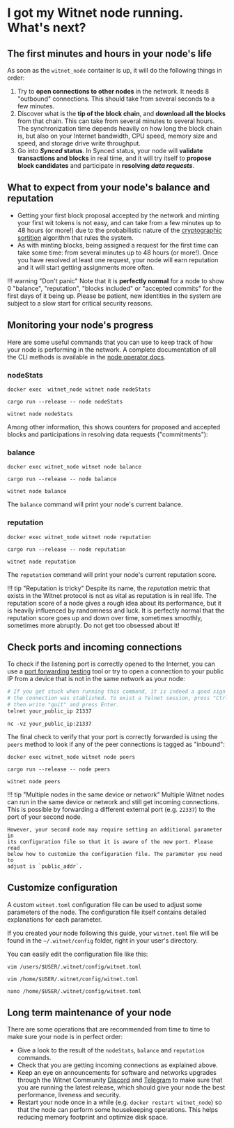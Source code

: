 # I got my Witnet node running. What's next?

## The first minutes and hours in your node's life

As soon as the `witnet_node` container is up, it will do the following things in order:

1. Try to **open connections to other nodes** in the network. It needs 8 "outbound" connections. This should take from several seconds to a few minutes.
2. Discover what is the **tip of the block chain**, and **download all the blocks** from that chain. This can take from several minutes to several hours. The synchronization time depends heavily on how long the block chain is, but also on your Internet bandwidth, CPU speed, memory size and speed, and storage drive write throughput.
3. Go into **_Synced_ status**. In Synced status, your node will **validate transactions and blocks** in real time, and it will try itself to **propose block candidates** and participate in **resolving _data requests_**.

## What to expect from your node's balance and reputation

- Getting your first block proposal accepted by the network and minting your first wit tokens is not easy, and can take from a few minutes up to 48 hours (or more!) due to the probabilistic nature of the [cryptographic sortition] algorithm that rules the system.
- As with minting blocks, being assigned a request for the first time can take some time: from several minutes up to 48 hours (or more!). Once you have resolved at least one request, your node will earn reputation and it will start getting assignments more often.

!!! warning "Don't panic"
    Note that it is **perfectly normal** for a node to show 0 "balance", "reputation", "blocks included" or "accepted commits" for the first days of it being up.
    Please be patient, new identities in the system are subject to a slow start for critical security reasons.

## Monitoring your node's progress

Here are some useful commands that you can use to keep track of how your node is performing in the network.
A complete documentation of all the CLI methods is available in the [node operator docs][CLI]. 

### nodeStats 

```console tab="Docker"
docker exec  witnet_node witnet node nodeStats
```

```console tab="Cargo"
cargo run --release -- node nodeStats
```

```console tab="Binary"
witnet node nodeStats
```

Among other information, this shows counters for proposed and accepted blocks and participations in resolving data requests ("commitments"):

### balance

```console tab="Docker"
docker exec witnet_node witnet node balance
```

```console tab="Cargo"
cargo run --release -- node balance
```

```console tab="Binary"
witnet node balance
```

The `balance` command will print your node's current balance.

### reputation

```console tab="Docker"
docker exec witnet_node witnet node reputation
```

```console tab="Cargo"
cargo run --release -- node reputation
```

```console tab="Binary"
witnet node reputation
```

The `reputation` command will print your node's current reputation score.

!!! tip "Reputation is tricky"
    Despite its name, the *reputation* metric that exists in the Witnet protocol is not as vital as reputation is in real life.
    The reputation score of a node gives a rough idea about its performance, but it is heavily influenced by randomness and luck.
    It is perfectly normal that the reputation score goes up and down over time, sometimes smoothly, sometimes more abruptly.
    Do not get too obsessed about it!
    
## Check ports and incoming connections

To check if the listening port is correctly opened to the Internet, you can use
a [port forwarding testing][port-test] tool or try to open a connection to
your public IP from a device that is not in the same network as your node:

```sh tab="Telnet"
# If you get stuck when running this command, it is indeed a good sign that
# the connection was stablished. To exist a Telnet session, press "Ctrl + ]",
# then write "quit" and press Enter.
telnet your_public_ip 21337
```

```console tab="GNU Netcat"
nc -vz your_public_ip:21337
```

The final check to verify that your port is correctly forwarded is using the
`peers` method to look if any of the peer connections is tagged as "inbound":

```console tab="Docker"
docker exec witnet_node witnet node peers
```

```console tab="Cargo"
cargo run --release -- node peers
```

```console tab="Binary"
witnet node peers
```

!!! tip "Multiple nodes in the same device or network"
    Multiple Witnet nodes can run in the same device or network and still get
    incoming connections. This is possible by forwarding a different external
    port (e.g. `22337`) to the port of your second node.
    
    However, your second node may require setting an additional parameter in
    its configuration file so that it is aware of the new port. Please read
    below how to customize the configuration file. The parameter you need to
    adjust is `public_addr`.

## Customize configuration

A custom `witnet.toml` configuration file can be used to adjust some parameters
of the node. The configuration file itself contains detailed explanations for each
parameter.

If you created your node following this guide, your `witnet.toml` file will
be found in the `~/.witnet/config` folder, right in your user's directory.

You can easily edit the configuration file like this:

```console tab="Vim (Mac OS)"
vim /users/$USER/.witnet/config/witnet.toml
```

```console tab="Vim (GNU/Linux)"
vim /home/$USER/.witnet/config/witnet.toml
```

```console tab="Nano (GNU/Linux)"
nano /home/$USER/.witnet/config/witnet.toml
```


## Long term maintenance of your node

There are some operations that are recommended from time to time to make sure your node is in perfect order:

- Give a look to the result of the `nodeStats`, `balance` and `reputation` commands.
- Check that you are getting incoming connections as explained above.
- Keep an eye on announcements for software and networks upgrades through the Witnet Community [Discord] and [Telegram] to make sure that you are running the latest release, which should give your node the best performance, liveness and security. 
- Restart your node once in a while (e.g. `docker restart witnet_node`) so that the node can perform some housekeeping operations. This helps reducing memory footprint and optimize disk space. 

[cryptographic sortition]: https://medium.com/witnet/cryptographic-sortition-in-blockchains-the-importance-of-vrfs-ad5c20a4e018
[CLI]: /node-operators/cli
[Discord]: https://discord.gg/X4uurfP
[Telegram]: https://t.me/witnetio
[port-test]: https://www.yougetsignal.com/tools/open-ports/